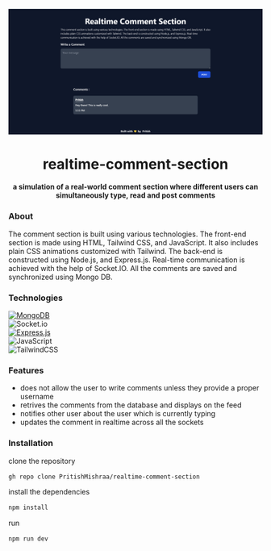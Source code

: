 <p align="center">
  <img src="./public/img/working-screencapture.png" />
</p>

<h1 align="center"> realtime-comment-section </h1>
<h4 align="center"> a simulation of a real-world comment section where different users can simultaneously type, read and post comments </h4>

### About
The comment section is built using various technologies. The front-end section is made using HTML, Tailwind CSS, and JavaScript. It also includes plain CSS animations customized with Tailwind. The back-end is constructed using Node.js, and Express.js. Real-time communication is achieved with the help of Socket.IO. All the comments are saved and synchronized using Mongo DB.

### Technologies

[![MongoDB](https://img.shields.io/badge/MongoDB-%234ea94b.svg?style=for-the-badge&logo=mongodb&logoColor=white)](https://www.mongodb.com/) </br>
![Socket.io](https://img.shields.io/badge/Socket.io-black?style=for-the-badge&logo=socket.io&badgeColor=010101) </br>
[![Express.js](https://img.shields.io/badge/express.js-%23404d59.svg?style=for-the-badge&logo=express&logoColor=%2361DAFB)](https://expressjs.com/) </br>
![JavaScript](https://img.shields.io/badge/javascript-%23323330.svg?style=for-the-badge&logo=javascript&logoColor=%23F7DF1E) </br>
![TailwindCSS](https://img.shields.io/badge/tailwindcss-%2338B2AC.svg?style=for-the-badge&logo=tailwind-css&logoColor=white) </br>

### Features
- does not allow the user to write comments unless they provide a proper username
- retrives the comments from the database and displays on the feed
- notifies other user about the user which is currently typing
- updates the comment in realtime across all the sockets

### Installation
clone the repository
```sh
gh repo clone PritishMishraa/realtime-comment-section
```
install the dependencies
```sh
npm install
```
run 
```sh
npm run dev
```
